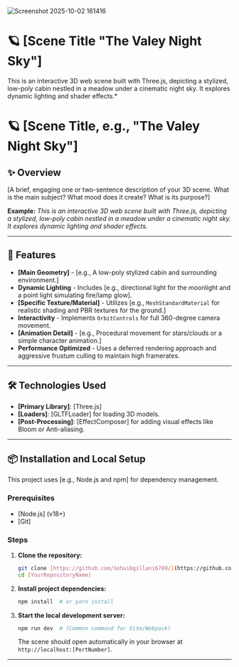 ![Screenshot 2025-10-02 161416](https://github.com/user-attachments/assets/ef0cb05c-b501-48e3-b1aa-aaa5aa8ee3d2)


# 🪐 [Scene Title  "The Valey Night Sky"]

This is an interactive 3D web scene built with Three.js, depicting a stylized, low-poly cabin nestled in a meadow under a cinematic night sky. It explores dynamic lighting and shader effects.*
# 🪐 [Scene Title, e.g., "The Valey Night Sky"]

## ✨ Overview
[A brief, engaging one or two-sentence description of your 3D scene. What is the main subject? What mood does it create? What is its purpose?]

**Example:** *This is an interactive 3D web scene built with Three.js, depicting a stylized, low-poly cabin nestled in a meadow under a cinematic night sky. It explores dynamic lighting and shader effects.*

---

## 🚀 Features

* **[Main Geometry]** - [e.g., A low-poly stylized cabin and surrounding environment.]
* **Dynamic Lighting** - Includes [e.g., directional light for the moonlight and a point light simulating fire/lamp glow].
* **[Specific Texture/Material]** - Utilizes [e.g., `MeshStandardMaterial` for realistic shading and PBR textures for the ground.]
* **Interactivity** - Implements `OrbitControls` for full 360-degree camera movement.
* **[Animation Detail]** - [e.g., Procedural movement for stars/clouds or a simple character animation.]
* **Performance Optimized** - Uses a deferred rendering approach and aggressive frustum culling to maintain high framerates.

---

## 🛠️ Technologies Used

* **[Primary Library]**: [Three.js]
* **[Loaders]**: [GLTFLoader] for loading 3D models.
* **[Post-Processing]**: [EffectComposer] for adding visual effects like Bloom or Anti-aliasing.

---

## 📦 Installation and Local Setup

This project uses [e.g., Node.js and npm] for dependency management.

### Prerequisites

* [Node.js] (v18+)
* [Git]

### Steps

1.  **Clone the repository:**
    ```bash
    git clone [https://github.com/Sohaibgillani6789/](https://github.com/Sohaibgillani6789/)[YourRepositoryName].git
    cd [YourRepositoryName]
    ```

2.  **Install project dependencies:**
    ```bash
    npm install  # or yarn install
    ```

3.  **Start the local development server:**
    ```bash
    npm run dev  # (Common command for Vite/Webpack)
    ```
    The scene should open automatically in your browser at `http://localhost:[PortNumber]`.

---
